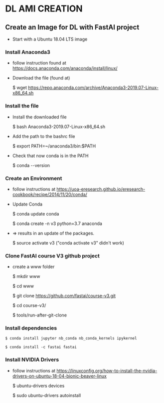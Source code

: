 # DL AMI CREATION
## Create an Image for DL with FastAI project

* Start with a Ubuntu 18.04 LTS image

### Install Anaconda3
  * follow instruction found at
    https://docs.anaconda.com/anaconda/install/linux/
    
  * Download the file (found at)
  
    $ wget https://repo.anaconda.com/archive/Anaconda3-2019.07-Linux-x86_64.sh 


### Install the file 
  * Install the downloaded file
  
    $ bash Anaconda3-2019.07-Linux-x86_64.sh
  
  * Add the path to the bashrc file 
  
    $ export PATH=~/anaconda3/bin:$PATH
  
  * Check that now conda is in the PATH
  
    $ conda --version 

### Create an Environment 
  * follow instructions at https://uoa-eresearch.github.io/eresearch-cookbook/recipe/2014/11/20/conda/
  * Update Conda
  
    $ conda update conda
  
    $ conda create -n v3 python=3.7 anaconda
  * => results in an update of the packages.
  
    $ source activate v3 ("conda activate v3" didn't work)

### Clone FastAI course V3 github project 
  * create a www folder
  
    $ mkdir www
   
    $ cd www
  
    $ git clone https://github.com/fastai/course-v3.git
  
    $ cd course-v3/
  
    $ tools/run-after-git-clone

### Install dependencies

    $ conda install jupyter nb_conda nb_conda_kernels ipykernel
  
    $ conda install -c fastai fastai

### Install NVIDIA Drivers
 * follow instructions at  https://linuxconfig.org/how-to-install-the-nvidia-drivers-on-ubuntu-18-04-bionic-beaver-linux
 
    $ ubuntu-drivers devices
    
    $ sudo ubuntu-drivers autoinstall
    
